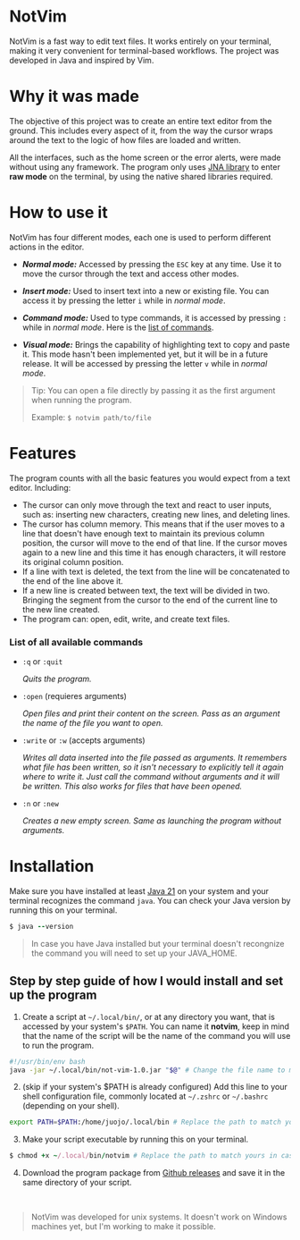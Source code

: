# NotVim
NotVim is a fast way to edit text files. It works entirely on your terminal, making it very convenient for terminal-based workflows. The project was developed in Java and inspired by Vim.

# Why it was made
The objective of this project was to create an entire text editor from the ground. This includes every aspect of it, from the way the cursor wraps around the text to the logic of how files are loaded and written.

All the interfaces, such as the home screen or the error alerts, were made without using any framework. The program only uses [JNA library](https://en.wikipedia.org/wiki/Java_Native_Access) to enter **raw mode** on the terminal, by using the native shared libraries required.

# How to use it
NotVim has four different modes, each one is used to perform different actions in the editor.

* ***Normal mode:*** Accessed by pressing the `ESC` key at any time. Use it to move the cursor through the text and access other modes.

* ***Insert mode:*** Used to insert text into a new or existing file. You can access it by pressing the letter `i` while in *normal mode*.

* ***Command mode:*** Used to type commands, it is accessed by pressing `:` while in *normal mode*. Here is the [list of commands](#List-of-all-available-commands).

* ***Visual mode:*** Brings the capability of highlighting text to copy and paste it. This mode hasn't been implemented yet, but it will be in a future release. It will be accessed by pressing the letter `v` while in *normal mode*.

> Tip: You can open a file directly by passing it as the first argument when running the program.
> 
> Example: `$ notvim path/to/file`

# Features
The program counts with all the basic features you would expect from a text editor. Including:

* The cursor can only move through the text and react to user inputs, such as: inserting new characters, creating new lines, and deleting lines.
* The cursor has column memory. This means that if the user moves to a line that doesn't have enough text to maintain its previous column position, the cursor will move to the end of that line. If the cursor moves again to a new line and this time it has enough characters, it will restore its original column position.
* If a line with text is deleted, the text from the line will be concatenated to the end of the line above it.
* If a new line is created between text, the text will be divided in two. Bringing the segment from the cursor to the end of the current line to the new line created.
* The program can: open, edit, write, and create text files.

### List of all available commands

* `:q` or `:quit`
  
  *Quits the program.*

* `:open` (requieres arguments)
 
  *Open files and print their content on the screen. Pass as an argument the name of the file you want to open.*

* `:write` or `:w` (accepts arguments)

  *Writes all data inserted into the file passed as arguments. It remembers what file has been written, so it isn't necessary to explicitly tell it again where to write it. Just call the command without arguments and it will be 
  written. This also works for files that have been opened.*

* `:n` or `:new`
  
  *Creates a new empty screen. Same as launching the program without arguments.*

# Installation
Make sure you have installed at least [Java 21](https://www.oracle.com/ar/java/technologies/downloads/) on your system and your terminal recognizes the command `java`. You can check your Java version by running this on your terminal.

```ruby
$ java --version
```
> In case you have Java installed but your terminal doesn't recongnize the command you will need to set up your JAVA_HOME.


## Step by step guide of how I would install and set up the program

1. Create a script at `~/.local/bin/`, or at any directory you want, that is accessed by your system's `$PATH`. You can name it **notvim**, keep in mind that the name of the script will be the name of the command you will use to run the program.   

```bash
#!/usr/bin/env bash
java -jar ~/.local/bin/not-vim-1.0.jar "$@" # Change the file name to match the NotVim version you are using.
```

2. (skip if your system's $PATH is already configured) Add this line to your shell configuration file, commonly located at `~/.zshrc` or `~/.bashrc` (depending on your shell).

```bash
export PATH=$PATH:/home/juojo/.local/bin # Replace the path to match yours in case you used something different
```

3. Make your script executable by running this on your terminal.
```ruby
$ chmod +x ~/.local/bin/notvim # Replace the path to match yours in case you used something different
```

4. Download the program package from [Github releases](https://github.com/Juojo/NotVim/releases) and save it in the same directory of your script.

<br>

> NotVim was developed for unix systems. It doesn't work on Windows machines yet, but I'm working to make it possible.
